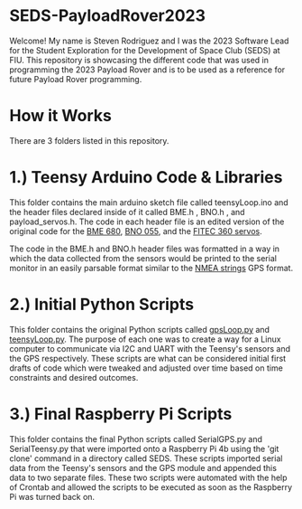 # SEDS-PayloadRover2023

Welcome! My name is Steven Rodriguez and I was the 2023 Software Lead for the Student Exploration for the Development of Space Club (SEDS) at FIU. This repository is showcasing the different code that was used in programming the 2023 Payload Rover and is to be used as a reference for future Payload Rover programming. 


# How it Works 

There are 3 folders listed in this repository. 

# 1.) Teensy Arduino Code & Libraries 

This folder contains the main arduino sketch file called teensyLoop.ino and the header files declared inside of it called BME.h , BNO.h , and payload_servos.h. The code in each header file is an edited version of the original code for the [BME 680](https://learn.adafruit.com/adafruit-bme680-humidity-temperature-barometic-pressure-voc-gas/arduino-wiring-test), [BNO 055](https://learn.adafruit.com/adafruit-bno055-absolute-orientation-sensor/arduino-code), and the [FITEC 360 servos](https://www.circuitbasics.com/controlling-servo-motors-with-arduino/#:~:text=For%20a%20servo%20motor%20capable%20of%20a%20range,90%20degrees%2C%20and%202000%20microseconds%20%3D%20180%20degrees.). 

The code in the BME.h and BNO.h header files was formatted in a way in which the data collected from the sensors would be printed to the serial monitor in an easily parsable format similar to the [NMEA strings](https://navspark.mybigcommerce.com/content/NMEA_Format_v0.1.pdf) GPS format. 

# 2.) Initial Python Scripts 

This folder contains the original Python scripts called [gpsLoop.py](https://github.com/stevenrodriguezz/SEDS-PayloadRover2023/blob/main/Initial%20Test%20Python%20Scripts%20/gpsLoop.py) and [teensyLoop.py](https://github.com/stevenrodriguezz/SEDS-PayloadRover2023/blob/main/Initial%20Test%20Python%20Scripts%20/teensyLoop.py). The purpose of each one was to create a way for a Linux computer to communicate via I2C and UART with the Teensy's sensors and the GPS respectively. These scripts are what can be considered initial first drafts of code which were tweaked and adjusted over time based on time constraints and desired outcomes. 


# 3.) Final Raspberry Pi Scripts 

This folder contains the final Python scripts called SerialGPS.py and SerialTeensy.py that were imported onto a Raspberry Pi 4b using the 'git clone' command in a directory called SEDS. These scripts imported serial data from the Teensy's sensors and the GPS module and appended this data  to two separate files. These two scripts were automated with the help of Crontab and allowed the scripts to be executed as soon as the Raspberry Pi was turned back on.



